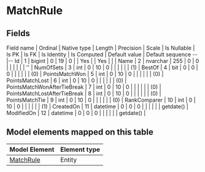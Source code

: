 ﻿MatchRule
============

## Fields

Field name | Ordinal | Native type | Length | Precision | Scale | Is Nullable | Is PK | Is FK | Is Identity | Is Computed  | Default value | Default sequence
--|--
Id | 1 | bigint | 0 | 19 | 0 |  | Yes |  | Yes |  |  | 
Name | 2 | nvarchar | 255 | 0 | 0 |  |  |  |  |  | '' | 
NumOfSets | 3 | int | 0 | 10 | 0 |  |  |  |  |  | (1) | 
BestOf | 4 | bit | 0 | 0 | 0 |  |  |  |  |  | (0) | 
PointsMatchWon | 5 | int | 0 | 10 | 0 |  |  |  |  |  | (0) | 
PointsMatchLost | 6 | int | 0 | 10 | 0 |  |  |  |  |  | (0) | 
PointsMatchWonAfterTieBreak | 7 | int | 0 | 10 | 0 |  |  |  |  |  | (0) | 
PointsMatchLostAfterTieBreak | 8 | int | 0 | 10 | 0 |  |  |  |  |  | (0) | 
PointsMatchTie | 9 | int | 0 | 10 | 0 |  |  |  |  |  | (0) | 
RankComparer | 10 | int | 0 | 10 | 0 |  |  |  |  |  | (1) | 
CreatedOn | 11 | datetime | 0 | 0 | 0 |  |  |  |  |  | getdate() | 
ModifiedOn | 12 | datetime | 0 | 0 | 0 |  |  |  |  |  | getdate() | 

## Model elements mapped on this table

Model Element | Element type
--|--
[MatchRule](../../../EntityModel/_DefaultGroup/Entities/MatchRule.htm) | Entity
